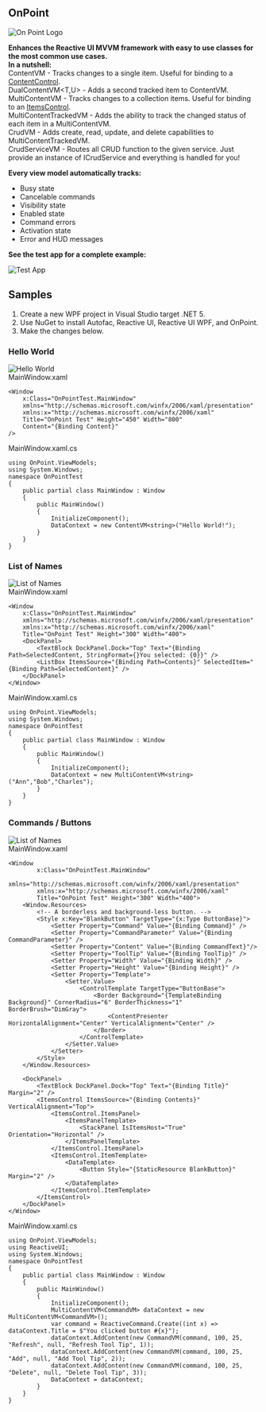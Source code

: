 ## OnPoint
![On Point Logo](/Images/OnPointLogoSmall.png)

**Enhances the Reactive UI MVVM framework with easy to use classes for the most common use cases.**   
**In a nutshell:**  
ContentVM<T> - Tracks changes to a single item. Useful for binding to a [ContentControl](https://docs.microsoft.com/en-us/dotnet/api/system.windows.controls.contentcontrol?view=net-5.0).  
DualContentVM<T,U> - Adds a second tracked item to ContentVM<T>.  
MultiContentVM<T> - Tracks changes to a collection items. Useful for binding to an [ItemsControl](https://docs.microsoft.com/en-us/dotnet/api/system.windows.controls.itemscontrol?view=net-5.0).  
MultiContentTrackedVM<T> - Adds the ability to track the changed status of each item in a MultiContentVM<T>.  
CrudVM<T> - Adds create, read, update, and delete capabilities to MultiContentTrackedVM<T>.  
CrudServiceVM<T> - Routes all CRUD function to the given service. Just provide an instance of ICrudService and everything is handled for you!  
  
**Every view model automatically tracks:**  
- Busy state  
- Cancelable commands  
- Visibility state  
- Enabled state  
- Command errors  
- Activation state  
- Error and HUD messages 

**See the test app for a complete example:**

![Test App](/Images/TestApp.jpg)

## Samples
1. Create a new WPF project in Visual Studio target .NET 5.  
2. Use NuGet to install Autofac, Reactive UI, Reactive UI WPF, and OnPoint.  
3. Make the changes below.  
### Hello World
![Hello World](/Images/HelloWorld.jpg)  
MainWindow.xaml  

	<Window  
		x:Class="OnPointTest.MainWindow"  
    	xmlns="http://schemas.microsoft.com/winfx/2006/xaml/presentation"  
    	xmlns:x="http://schemas.microsoft.com/winfx/2006/xaml"  
    	Title="OnPoint Test" Height="450" Width="800"  
    	Content="{Binding Content}"
	/>

MainWindow.xaml.cs  

	using OnPoint.ViewModels;  
	using System.Windows;  
	namespace OnPointTest  
	{  
    	public partial class MainWindow : Window  
    	{  
        	public MainWindow()  
        	{  
            	InitializeComponent();  
            	DataContext = new ContentVM<string>("Hello World!");  
        	}  
    	}  
 	}
### List of Names
![List of Names](/Images/Names.jpg)  
MainWindow.xaml  

    <Window
        x:Class="OnPointTest.MainWindow"
        xmlns="http://schemas.microsoft.com/winfx/2006/xaml/presentation"
        xmlns:x="http://schemas.microsoft.com/winfx/2006/xaml"
        Title="OnPoint Test" Height="300" Width="400">
        <DockPanel>
            <TextBlock DockPanel.Dock="Top" Text="{Binding Path=SelectedContent, StringFormat={}You selected: {0}}" />
            <ListBox ItemsSource="{Binding Path=Contents}" SelectedItem="{Binding Path=SelectedContent}" />
        </DockPanel>
    </Window>

MainWindow.xaml.cs  

    using OnPoint.ViewModels;
    using System.Windows;
    namespace OnPointTest
    {
        public partial class MainWindow : Window
        {
        	public MainWindow()
        	{
                InitializeComponent();
                DataContext = new MultiContentVM<string>("Ann","Bob","Charles");
        	}
        }
    } 

### Commands / Buttons
![List of Names](/Images/Buttons.jpg)  
MainWindow.xaml  

    <Window
            x:Class="OnPointTest.MainWindow"
            xmlns="http://schemas.microsoft.com/winfx/2006/xaml/presentation"
            xmlns:x="http://schemas.microsoft.com/winfx/2006/xaml"
            Title="OnPoint Test" Height="300" Width="400">
        <Window.Resources>
            <!-- A borderless and background-less button. -->
            <Style x:Key="BlankButton" TargetType="{x:Type ButtonBase}">
                <Setter Property="Command" Value="{Binding Command}" />
                <Setter Property="CommandParameter" Value="{Binding CommandParameter}" />
                <Setter Property="Content" Value="{Binding CommandText}"/>
                <Setter Property="ToolTip" Value="{Binding ToolTip}" />
                <Setter Property="Width" Value="{Binding Width}" />
                <Setter Property="Height" Value="{Binding Height}" />
                <Setter Property="Template">
                    <Setter.Value>
                        <ControlTemplate TargetType="ButtonBase">
                            <Border Background="{TemplateBinding Background}" CornerRadius="6" BorderThickness="1" BorderBrush="DimGray">
                                <ContentPresenter HorizontalAlignment="Center" VerticalAlignment="Center" />
                            </Border>
                        </ControlTemplate>
                    </Setter.Value>
                </Setter>
            </Style>
        </Window.Resources>

        <DockPanel>
            <TextBlock DockPanel.Dock="Top" Text="{Binding Title}" Margin="2" />
            <ItemsControl ItemsSource="{Binding Contents}" VerticalAlignment="Top">
                <ItemsControl.ItemsPanel>
                    <ItemsPanelTemplate>
                        <StackPanel IsItemsHost="True" Orientation="Horizontal" />
                    </ItemsPanelTemplate>
                </ItemsControl.ItemsPanel>
                <ItemsControl.ItemTemplate>
                    <DataTemplate>
                        <Button Style="{StaticResource BlankButton}" Margin="2" />
                    </DataTemplate>
                </ItemsControl.ItemTemplate>
            </ItemsControl>
        </DockPanel>
    </Window>

MainWindow.xaml.cs  

    using OnPoint.ViewModels;
    using ReactiveUI;
    using System.Windows;
    namespace OnPointTest
    {
        public partial class MainWindow : Window
        {
            public MainWindow()
            {
                InitializeComponent();
                MultiContentVM<CommandVM> dataContext = new MultiContentVM<CommandVM>();
                var command = ReactiveCommand.Create((int x) => dataContext.Title = $"You clicked button #{x}");
                dataContext.AddContent(new CommandVM(command, 100, 25, "Refresh", null, "Refresh Tool Tip", 1));
                dataContext.AddContent(new CommandVM(command, 100, 25, "Add", null, "Add Tool Tip", 2));
                dataContext.AddContent(new CommandVM(command, 100, 25, "Delete", null, "Delete Tool Tip", 3));
                DataContext = dataContext;
            }
        }
    }
